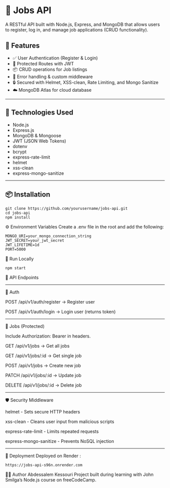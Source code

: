 # 🧾 Jobs API

A RESTful API built with Node.js, Express, and MongoDB that allows users to register, log in, and manage job applications (CRUD functionality).

## 🚀 Features

- ✅ User Authentication (Register & Login)
- 🔐 Protected Routes with JWT
- 📦 CRUD operations for Job listings
- 🧰 Error handling & custom middleware
- 🔒 Secured with Helmet, XSS-clean, Rate Limiting, and Mongo Sanitize
- ☁️ MongoDB Atlas for cloud database

---

## 📁 Technologies Used

- Node.js
- Express.js
- MongoDB & Mongoose
- JWT (JSON Web Tokens)
- dotenv
- bcrypt
- express-rate-limit
- helmet
- xss-clean
- express-mongo-sanitize

---

## 📦 Installation

```
git clone https://github.com/yourusername/jobs-api.git
cd jobs-api
npm install
``` 

⚙️ Environment Variables
Create a .env file in the root and add the following:
```
MONGO_URI=your_mongo_connection_string
JWT_SECRET=your_jwt_secret
JWT_LIFETIME=1d
PORT=5000
```
🧪 Run Locally

```
npm start
```

📮 API Endpoints

---


🔑 Auth

POST /api/v1/auth/register  →  Register user

POST /api/v1/auth/login  →  Login user (returns token)

---

📄 Jobs (Protected)


Include Authorization: Bearer <token> in headers.

GET /api/v1/jobs  →  Get all jobs

GET /api/v1/jobs/:id  →  Get single job

POST /api/v1/jobs  →  Create new job

PATCH /api/v1/jobs/:id  →  Update job

DELETE /api/v1/jobs/:id  →  Delete job

---

🛡 Security Middleware


helmet - Sets secure HTTP headers

xss-clean - Cleans user input from malicious scripts

express-rate-limit - Limits repeated requests

express-mongo-sanitize - Prevents NoSQL injection


---

🐳 Deployment
Deployed on Render :
```
https://jobs-api-s96n.onrender.com
```

🙋‍♂️ Author
Abdessalem Kessouri
Project built during learning with John Smilga’s Node.js course on freeCodeCamp.



